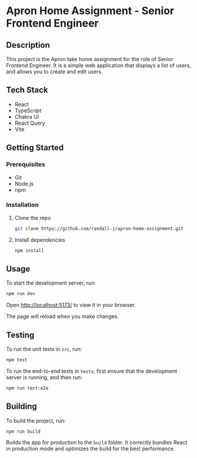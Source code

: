 # Apron Home Assignment - Senior Frontend Engineer

## Description

This project is the Apron take home assignment for the role of Senior Frontend Engineer. It is a simple web application that displays a list of users, and allows you to create and edit users.

## Tech Stack

- React
- TypeScript
- Chakra UI
- React Query
- Vite

## Getting Started

### Prerequisites

- Git
- Node.js
- npm

### Installation

1. Clone the repo
   ```bash
   git clone https://github.com/randall-j/apron-home-assignment.git
   ```
2. Install dependencies
   ```bash
   npm install
   ```

## Usage

To start the development server, run:

```bash
npm run dev
```

Open [http://localhost:5173/](http://localhost:5173/) to view it in your browser.

The page will reload when you make changes.

## Testing

To run the unit tests in `src`, run:

```bash
npm test
```

To run the end-to-end tests in `tests`, first ensure that the development server is running, and then run:

```bash
npm run test:e2e
```

## Building

To build the project, run:

```bash
npm run build
```

Builds the app for production to the `build` folder. It correctly bundles React in production mode and optimizes the build for the best performance.
